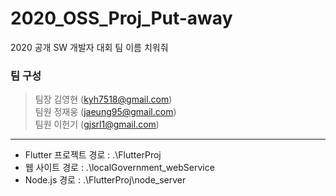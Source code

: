# 2020_OSS_Proj_Put-away
2020 공개 SW 개발자 대회 팀 이름 치워줘

### 팀 구성
> 팀장  김영현 (kyh7518@gmail.com)   
> 팀원  정재웅 (jaeung95@gmail.com)   
> 팀원  이헌기 (gjsrl1@gmail.com)   

-------------------------------------------------------------
* Flutter 프로젝트 경로 : .\FlutterProj   
* 웹 사이트 경로 : .\localGovernment_webService   
* Node.js 경로 : .\FlutterProj\node_server   
